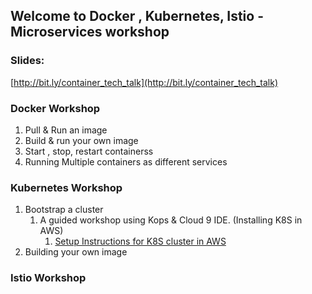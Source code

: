 ## Welcome to Docker , Kubernetes, Istio - Microservices workshop

### Slides:
[http://bit.ly/container_tech_talk](http://bit.ly/container_tech_talk)

### Docker Workshop
1. Pull & Run an image
2. Build & run your own image
3. Start , stop, restart containerss
4. Running Multiple containers as different services

### Kubernetes Workshop
1. Bootstrap a cluster
    1. A guided workshop using Kops & Cloud 9 IDE. (Installing K8S in AWS)
        1. [Setup Instructions for K8S cluster in AWS](./setup.md)
2. Building your own image

### Istio Workshop